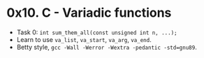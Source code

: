 # 0x10. C - Variadic functions

- Task 0: `int sum_them_all(const unsigned int n, ...);`
- Learn to use `va_list`, `va_start`, `va_arg`, `va_end`.
- Betty style, `gcc -Wall -Werror -Wextra -pedantic -std=gnu89`.

